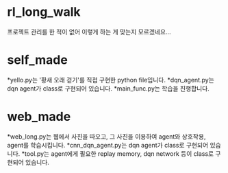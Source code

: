 # rl_long_walk
프로젝트 관리를 한 적이 없어 이렇게 하는 게 맞는지 모르겠네요...

self_made
===========
*yello.py는 '황새 오래 걷기'를 직접 구현한 python file입니다.
*dqn_agent.py는 dqn agent가 class로 구현되어 있습니다.
*main_func.py는 학습을 진행합니다.

web_made
===========
*web_long.py는 웹에서 사진을 따오고, 그 사진을 이용하여 agent와 상호작용, agent를 학습시킵니다.
*cnn_dqn_agent.py는 dqn agent가 class로 구현되어 있습니다.
*tool.py는 agent에게 필요한 replay memory, dqn network 등이 class로 구현되어 있습니다.
